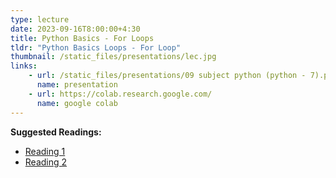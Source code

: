 ```yaml
---
type: lecture
date: 2023-09-16T8:00:00+4:30
title: Python Basics - For Loops
tldr: "Python Basics Loops - For Loop"
thumbnail: /static_files/presentations/lec.jpg
links: 
    - url: /static_files/presentations/09 subject python (python - 7).pptx
      name: presentation
    - url: https://colab.research.google.com/
      name: google colab
---
```

**Suggested Readings:**
- [Reading 1](http://example.com)
- [Reading 2](http://example.com)
